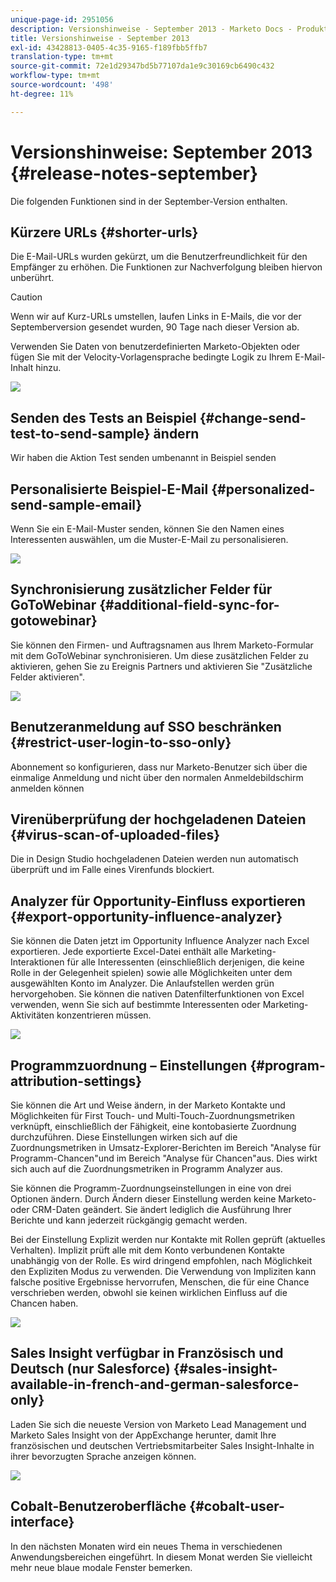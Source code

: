 ```yaml
---
unique-page-id: 2951056
description: Versionshinweise - September 2013 - Marketo Docs - Produktdokumentation
title: Versionshinweise - September 2013
exl-id: 43428813-0405-4c35-9165-f189fbb5ffb7
translation-type: tm+mt
source-git-commit: 72e1d29347bd5b77107da1e9c30169cb6490c432
workflow-type: tm+mt
source-wordcount: '498'
ht-degree: 11%

---
```


# Versionshinweise: September 2013 {#release-notes-september}

Die folgenden Funktionen sind in der September-Version enthalten.

## Kürzere URLs {#shorter-urls}

Die E-Mail-URLs wurden gekürzt, um die Benutzerfreundlichkeit für den Empfänger zu erhöhen. Die Funktionen zur Nachverfolgung bleiben hiervon unberührt.

>[!CAUTION]
>
>Wenn wir auf Kurz-URLs umstellen, laufen Links in E-Mails, die vor der Septemberversion gesendet wurden, 90 Tage nach dieser Version ab.

Verwenden Sie Daten von benutzerdefinierten Marketo-Objekten oder fügen Sie mit der Velocity-Vorlagensprache bedingte Logik zu Ihrem E-Mail-Inhalt hinzu.

![](assets/image2014-9-22-17-3a10-3a56.png)

## Senden des Tests an Beispiel {#change-send-test-to-send-sample} ändern

Wir haben die Aktion Test senden umbenannt in Beispiel senden

## Personalisierte Beispiel-E-Mail {#personalized-send-sample-email}

Wenn Sie ein E-Mail-Muster senden, können Sie den Namen eines Interessenten auswählen, um die Muster-E-Mail zu personalisieren.

![](assets/image2014-9-22-17-3a11-3a22.png)

## Synchronisierung zusätzlicher Felder für GoToWebinar {#additional-field-sync-for-gotowebinar}

Sie können den Firmen- und Auftragsnamen aus Ihrem Marketo-Formular mit dem GoToWebinar synchronisieren. Um diese zusätzlichen Felder zu aktivieren, gehen Sie zu Ereignis Partners und aktivieren Sie &quot;Zusätzliche Felder aktivieren&quot;.

![](assets/image2014-9-22-17-3a11-3a53.png)

## Benutzeranmeldung auf SSO beschränken {#restrict-user-login-to-sso-only}

Abonnement so konfigurieren, dass nur Marketo-Benutzer sich über die einmalige Anmeldung und nicht über den normalen Anmeldebildschirm anmelden können

## Virenüberprüfung der hochgeladenen Dateien {#virus-scan-of-uploaded-files}

Die in Design Studio hochgeladenen Dateien werden nun automatisch überprüft und im Falle eines Virenfunds blockiert.

## Analyzer für Opportunity-Einfluss exportieren {#export-opportunity-influence-analyzer}

Sie können die Daten jetzt im Opportunity Influence Analyzer nach Excel exportieren. Jede exportierte Excel-Datei enthält alle Marketing-Interaktionen für alle Interessenten (einschließlich derjenigen, die keine Rolle in der Gelegenheit spielen) sowie alle Möglichkeiten unter dem ausgewählten Konto im Analyzer. Die Anlaufstellen werden grün hervorgehoben. Sie können die nativen Datenfilterfunktionen von Excel verwenden, wenn Sie sich auf bestimmte Interessenten oder Marketing-Aktivitäten konzentrieren müssen.

![](assets/image2014-9-22-17-3a12-3a23.png)

## Programmzuordnung – Einstellungen {#program-attribution-settings}

Sie können die Art und Weise ändern, in der Marketo Kontakte und Möglichkeiten für First Touch- und Multi-Touch-Zuordnungsmetriken verknüpft, einschließlich der Fähigkeit, eine kontobasierte Zuordnung durchzuführen. Diese Einstellungen wirken sich auf die Zuordnungsmetriken in Umsatz-Explorer-Berichten im Bereich &quot;Analyse für Programm-Chancen&quot;und im Bereich &quot;Analyse für Chancen&quot;aus. Dies wirkt sich auch auf die Zuordnungsmetriken in Programm Analyzer aus.

Sie können die Programm-Zuordnungseinstellungen in eine von drei Optionen ändern. Durch Ändern dieser Einstellung werden keine Marketo- oder CRM-Daten geändert. Sie ändert lediglich die Ausführung Ihrer Berichte und kann jederzeit rückgängig gemacht werden.

Bei der Einstellung Explizit werden nur Kontakte mit Rollen geprüft (aktuelles Verhalten). Implizit prüft alle mit dem Konto verbundenen Kontakte unabhängig von der Rolle. Es wird dringend empfohlen, nach Möglichkeit den Expliziten Modus zu verwenden. Die Verwendung von Impliziten kann falsche positive Ergebnisse hervorrufen, Menschen, die für eine Chance verschrieben werden, obwohl sie keinen wirklichen Einfluss auf die Chancen haben.

![](assets/image2014-9-22-17-3a12-3a43.png)

## Sales Insight verfügbar in Französisch und Deutsch (nur Salesforce) {#sales-insight-available-in-french-and-german-salesforce-only}

Laden Sie sich die neueste Version von Marketo Lead Management und Marketo Sales Insight von der AppExchange herunter, damit Ihre französischen und deutschen Vertriebsmitarbeiter Sales Insight-Inhalte in ihrer bevorzugten Sprache anzeigen können.

![](assets/image2014-9-22-17-3a13-3a12.png)

## Cobalt-Benutzeroberfläche {#cobalt-user-interface}

In den nächsten Monaten wird ein neues Thema in verschiedenen Anwendungsbereichen eingeführt. In diesem Monat werden Sie vielleicht mehr neue blaue modale Fenster bemerken.
